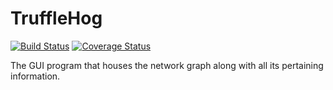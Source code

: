 # TruffleHog

[![Build Status](https://travis-ci.org/TruffleHog/TruffleHog.svg?branch=master)](https://travis-ci.org/TruffleHog/TruffleHog) [![Coverage Status](https://coveralls.io/repos/github/TruffleHog/TruffleHog/badge.svg?branch=master)](https://coveralls.io/github/TruffleHog/TruffleHog?branch=master)

The GUI program that houses the network graph along with all its pertaining information. 
